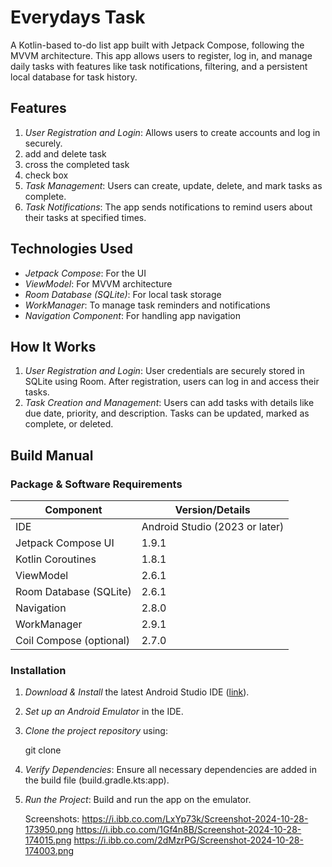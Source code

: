 # Everydays Task

A Kotlin-based to-do list app built with Jetpack Compose, following the MVVM architecture. This app allows users to register, log in, and manage daily tasks with features like task notifications, filtering, and a persistent local database for task history.

## Features

1. *User Registration and Login*: Allows users to create accounts and log in securely.
2. add and delete task
3. cross the completed task
4. check box
5. *Task Management*: Users can create, update, delete, and mark tasks as complete.
6. *Task Notifications*: The app sends notifications to remind users about their tasks at specified times.
   

## Technologies Used

- *Jetpack Compose*: For the UI
- *ViewModel*: For MVVM architecture
- *Room Database (SQLite)*: For local task storage
- *WorkManager*: To manage task reminders and notifications
- *Navigation Component*: For handling app navigation

## How It Works

1. *User Registration and Login*: User credentials are securely stored in SQLite using Room. After registration, users can log in and access their tasks.
2. *Task Creation and Management*: Users can add tasks with details like due date, priority, and description. Tasks can be updated, marked as complete, or deleted.

## Build Manual

### Package & Software Requirements

| Component               | Version/Details          |
|-------------------------|--------------------------|
| IDE                     | Android Studio (2023 or later) |
| Jetpack Compose UI      | 1.9.1                    |
| Kotlin Coroutines       | 1.8.1                    |
| ViewModel               | 2.6.1                    |
| Room Database (SQLite)  | 2.6.1                    |
| Navigation              | 2.8.0                    |
| WorkManager             | 2.9.1                    |
| Coil Compose (optional) | 2.7.0                    |

### Installation

1. *Download & Install* the latest Android Studio IDE ([link](https://developer.android.com/studio)).
2. *Set up an Android Emulator* in the IDE.
3. *Clone the project repository* using:
   
   git clone 
   
4. *Verify Dependencies*: Ensure all necessary dependencies are added in the build file (build.gradle.kts:app).
5. *Run the Project*: Build and run the app on the emulator.
   
   Screenshots:
   https://i.ibb.co.com/LxYp73k/Screenshot-2024-10-28-173950.png
   https://i.ibb.co.com/1Gf4n8B/Screenshot-2024-10-28-174015.png
   https://i.ibb.co.com/2dMzrPG/Screenshot-2024-10-28-174003.png
